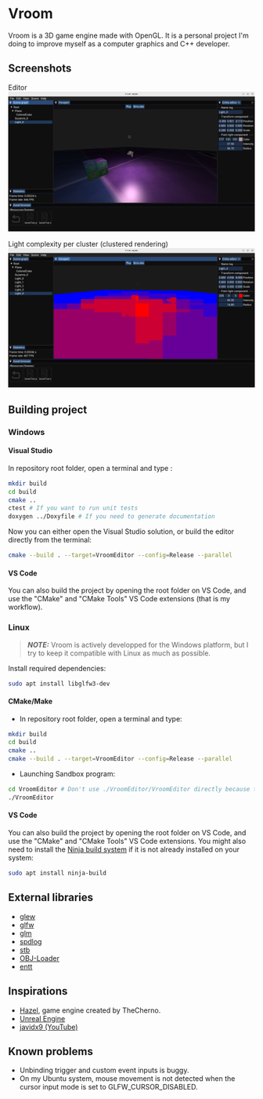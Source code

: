 
# Vroom

Vroom is a 3D game engine made with OpenGL. It is a personal project I'm doing to improve myself as a computer graphics and C++ developer.

## Screenshots

Editor
![Screenshot 1](Screenshots/SandboxScene.png)

Light complexity per cluster (clustered rendering)
![Screenshot 2](Screenshots/ClusteredCulling.png)

## Building project

### Windows

#### Visual Studio

In repository root folder, open a terminal and type :

```bash
mkdir build
cd build
cmake ..
ctest # If you want to run unit tests
doxygen ../Doxyfile # If you need to generate documentation
```

Now you can either open the Visual Studio solution, or build the editor directly from the terminal:

```bash
cmake --build . --target=VroomEditor --config=Release --parallel
```

#### VS Code

You can also build the project by opening the root folder on VS Code, and use the "CMake" and "CMake Tools" VS Code extensions (that is my workflow).

### Linux

> **_NOTE:_**  Vroom is actively developped for the Windows platform, but I try to keep it compatible with Linux as much as possible.

Install required dependencies:
```bash
sudo apt install libglfw3-dev
```

#### CMake/Make

- In repository root folder, open a terminal and type:
```bash
mkdir build
cd build
cmake ..
cmake --build . --target=VroomEditor --config=Release --parallel
```

- Launching Sandbox program:
```bash
cd VroomEditor # Don't use ./VroomEditor/VroomEditor directly because the program won't be able to load resource files.
./VroomEditor
```

#### VS Code

You can also build the project by opening the root folder on VS Code, and use the "CMake" and "CMake Tools" VS Code extensions. You might also need to install the [Ninja build system](https://github.com/ninja-build/ninja) if it is not already installed on your system:

```bash
sudo apt install ninja-build
```

## External libraries

- [glew](https://glew.sourceforge.net/)
- [glfw](https://www.glfw.org/)
- [glm](https://github.com/icaven/glm)
- [spdlog](https://github.com/gabime/spdlog)
- [stb](https://github.com/nothings/stb)
- [OBJ-Loader](https://github.com/Bly7/OBJ-Loader)
- [entt](https://github.com/skypjack/entt)

## Inspirations

- [Hazel](https://github.com/TheCherno/Hazel), game engine created by TheCherno.
- [Unreal Engine](https://www.unrealengine.com/)
- [javidx9 (YouTube)](https://www.youtube.com/channel/UC-yuWVUplUJZvieEligKBkA)

## Known problems

- Unbinding trigger and custom event inputs is buggy.
- On my Ubuntu system, mouse movement is not detected when the cursor input mode is set to GLFW_CURSOR_DISABLED.
